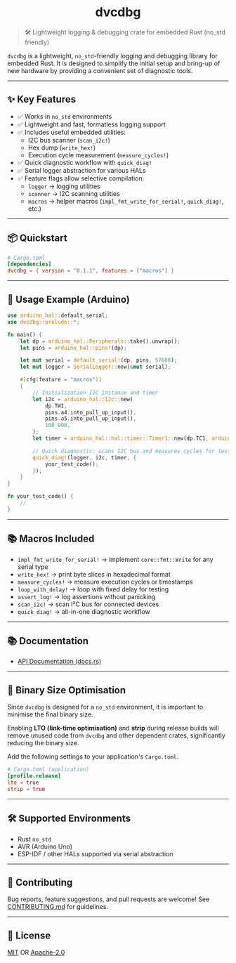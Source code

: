 <div align="center">
  <h1>dvcdbg</h1>
</div>

> 🛠️ Lightweight logging & debugging crate for embedded Rust (no_std friendly)

`dvcdbg` is a lightweight, `no_std`-friendly logging and debugging library for embedded Rust. It is designed to simplify the initial setup and bring-up of new hardware by providing a convenient set of diagnostic tools.

---

## ✨ Key Features

- ✅ Works in `no_std` environments
- ✅ Lightweight and fast, formatless logging support
- ✅ Includes useful embedded utilities:
  - I2C bus scanner (`scan_i2c!`)
  - Hex dump (`write_hex!`)
  - Execution cycle measurement (`measure_cycles!`)
- ✅ Quick diagnostic workflow with `quick_diag!`
- ✅ Serial logger abstraction for various HALs
- ✅ Feature flags allow selective compilation:
  - `logger` → logging utilities
  - `scanner` → I2C scanning utilities
  - `macros` → helper macros (`impl_fmt_write_for_serial!`, `quick_diag!`, etc.)

---

## 📦 Quickstart

```toml
# Cargo.toml
[dependencies]
dvcdbg = { version = "0.1.1", features = ["macros"] }
```

---

## 📄 Usage Example (Arduino)

```rust
use arduino_hal::default_serial;
use dvcdbg::prelude::*;

fn main() {
    let dp = arduino_hal::Peripherals::take().unwrap();
    let pins = arduino_hal::pins!(dp);

    let mut serial = default_serial!(dp, pins, 57600);
    let mut logger = SerialLogger::new(&mut serial);

    #[cfg(feature = "macros")]
    {
        // Initialization I2C instance and timer
        let i2c = arduino_hal::I2c::new(
            dp.TWI,
            pins.a4.into_pull_up_input(),
            pins.a5.into_pull_up_input(),
            100_000,
        );
        let timer = arduino_hal::hal::timer::Timer1::new(dp.TC1, arduino_hal::hal::clock::Clock::new());

        // Quick diagnostic: scans I2C bus and measures cycles for test code
        quick_diag!(logger, i2c, timer, {
            your_test_code();
        });
    }
}

fn your_test_code() {
    // 
}

```

---

## 📚 Macros Included

* `impl_fmt_write_for_serial!` → implement `core::fmt::Write` for any serial type
* `write_hex!` → print byte slices in hexadecimal format
* `measure_cycles!` → measure execution cycles or timestamps
* `loop_with_delay!` → loop with fixed delay for testing
* `assert_log!` → log assertions without panicking
* `scan_i2c!` → scan I²C bus for connected devices
* `quick_diag!` → all-in-one diagnostic workflow

---

## 📚 Documentation

* [API Documentation (docs.rs)](https://docs.rs/dvcdbg)

---

## 🚀 Binary Size Optimisation

Since `dvcdbg` is designed for a `no_std` environment, it is important to minimise the final binary size.

Enabling **LTO (link-time optimisation)** and **strip** during release builds will remove unused code from `dvcdbg` and other dependent crates, significantly reducing the binary size.

Add the following settings to your application's `Cargo.toml`.

```toml
# Cargo.toml (application)
[profile.release]
lto = true
strip = true
```

---

## 🛠️ Supported Environments

* Rust `no_std`
* AVR (Arduino Uno)
* ESP-IDF / other HALs supported via serial abstraction

---

## 🤝 Contributing

Bug reports, feature suggestions, and pull requests are welcome!
See [CONTRIBUTING.md](CONTRIBUTING.md) for guidelines.

---

## 📄 License

[MIT](LICENSE-MIT) OR [Apache-2.0](LICENSE-APACHE)
